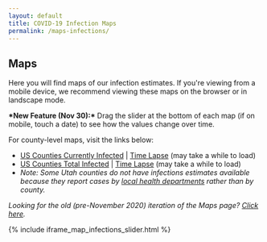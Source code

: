 ```yaml
---
layout: default
title: COVID-19 Infection Maps
permalink: /maps-infections/
---
```


## Maps

Here you will find maps of our infection estimates. If you're viewing from a mobile device, we recommend viewing these maps on the browser or in landscape mode.

**\*New Feature (Nov 30):\*** Drag the slider at the bottom of each map (if on mobile, touch a date) to see how the values change over time.

For county-level maps, visit the links below:
* [US Counties Currently Infected](/infections/map_county_current_infected) \| [Time Lapse](/infections/map_slider_county_current_infected) (may take a while to load)
* [US Counties Total Infected](/infections/map_county_total_infected) \| [Time Lapse](/infections/map_slider_county_total_infected) (may take a while to load)
* *Note: Some Utah counties do not have infections estimates available because they report cases by [local health departments](https://ualhd.org/) rather than by county.*

*Looking for the old (pre-November 2020) iteration of the Maps page? [Click here](/maps).*

{% include iframe_map_infections_slider.html %}

